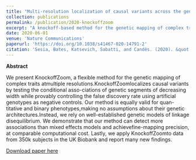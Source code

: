 ```yaml
---
title: "Multi-resolution localization of causal variants across the genome."
collection: publications
permalink: /publication/2020-knockoffzoom
excerpt: "A knockoff-based method for the genetic mapping of complex traits at multiple resolutions, and a large-scale application to the UK Biobank data."
date: 2020-06-01
venue: 'Nature Communications'
paperurl: 'https://doi.org/10.1038/s41467-020-14791-2'
citation: 'Sesia, Bates, Katsevich, Sabatti, and Candès. (2020). &quot;Multi-resolution localization of causal variants across the genome.&quot; <i>Nature Commun.</i>. 11, 1093.'
---
```


**Abstract**

We present KnockoffZoom, a flexible method for the genetic mapping of complex traits atmultiple resolutions.KnockoffZoomlocalizes causal variants by testing the conditional asso-ciations of genetic segments of decreasing width while provably controlling the false discovery rate using artificial genotypes as negative controls. Our method is equally valid for quan-titative and binary phenotypes,making no assumptions about their genetic architectures.Instead, we rely on well-established genetic models of linkage disequilibrium. We demonstrate that our method can detect more associations than mixed effects models and achievefine-mapping precision, at comparable computational cost. Lastly, we apply KnockoffZoomto data from 350k subjects in the UK Biobank and report many new findings.

[Download paper here](http://msesia.github.io/files/knockoffzoom.pdf)
